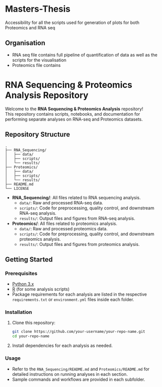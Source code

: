 # Masters-Thesis
Accessibility for all the scripts used for generation of plots for both Proteomics and RNA seq
## Organisation
- RNA seq file contains full pipeline of quantification of data as well as the scripts for the visualisation
- Proteomics file contains 
# RNA Sequencing & Proteomics Analysis Repository

Welcome to the **RNA Sequencing & Proteomics Analysis** repository!  
This repository contains scripts, notebooks, and documentation for performing separate analyses on RNA-seq and Proteomics datasets.

## Repository Structure

```
.
├── RNA_Sequencing/
│   ├── data/
│   ├── scripts/
│   └── results/
├── Proteomics/
│   ├── data/
│   ├── scripts/
│   └── results/
├── README.md
└── LICENSE
```

- **RNA_Sequencing/**: All files related to RNA sequencing analysis.
  - `data/`: Raw and processed RNA-seq data.
  - `scripts/`: Code for preprocessing, quality control, and downstream RNA-seq analysis.
  - `results/`: Output files and figures from RNA-seq analysis.
- **Proteomics/**: All files related to proteomics analysis.
  - `data/`: Raw and processed proteomics data.
  - `scripts/`: Code for preprocessing, quality control, and downstream proteomics analysis.
  - `results/`: Output files and figures from proteomics analysis.

## Getting Started

### Prerequisites

- [Python 3.x](https://www.python.org/)
- [R](https://www.r-project.org/) (for some analysis scripts)
- Package requirements for each analysis are listed in the respective `requirements.txt` or `environment.yml` files inside each folder.

### Installation

1. Clone this repository:
    ```bash
    git clone https://github.com/your-username/your-repo-name.git
    cd your-repo-name
    ```

2. Install dependencies for each analysis as needed.

### Usage

- Refer to the `RNA_Sequencing/README.md` and `Proteomics/README.md` for detailed instructions on running analyses in each section.
- Sample commands and workflows are provided in each subfolder.
